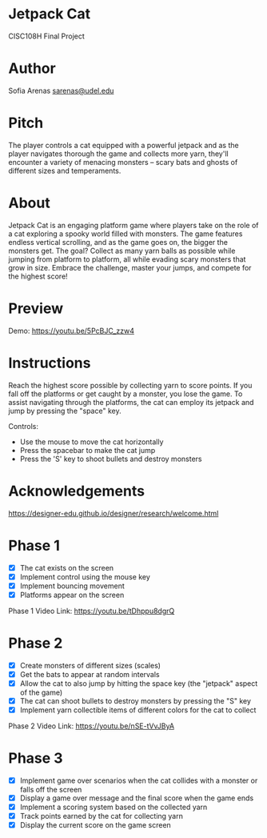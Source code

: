 # Jetpack Cat
CISC108H Final Project
# Author
Sofia Arenas
sarenas@udel.edu

# Pitch
The player controls a cat equipped with a powerful jetpack and as the player navigates thorough the game and collects more yarn, they'll encounter a variety of menacing monsters – scary bats and ghosts of different sizes and temperaments. 

# About
Jetpack Cat is an engaging platform game where players take on the role of a cat exploring a spooky world filled with monsters. The game features endless vertical scrolling, and as the game goes on, the bigger the monsters get. The goal? Collect as many yarn balls as possible while jumping from platform to platform, all while evading scary monsters that grow in size. Embrace the challenge, master your jumps, and compete for the highest score!

# Preview 
Demo: https://youtu.be/5PcBJC_zzw4

# Instructions
Reach the highest score possible by collecting yarn to score points. If you fall off the platforms or get caught by a monster, you lose the game. To assist navigating through the platforms, the cat can employ its jetpack and jump by pressing the "space" key.

Controls: 
- Use the mouse to move the cat horizontally
- Press the spacebar to make the cat jump
- Press the 'S' key to shoot bullets and destroy monsters
  
# Acknowledgements
https://designer-edu.github.io/designer/research/welcome.html

# Phase 1
- [x] The cat exists on the screen
- [x] Implement control using the mouse key
- [x] Implement bouncing movement 
- [x] Platforms appear on the screen

Phase 1 Video Link: https://youtu.be/tDhppu8dgrQ
# Phase 2
- [x] Create monsters of different sizes (scales)
- [x] Get the bats to appear at random intervals
- [x] Allow the cat to also jump by hitting the space key (the "jetpack" aspect of the game)
- [x] The cat can shoot bullets to destroy monsters by pressing the "S" key
- [x] Implement yarn collectible items of different colors for the cat to collect

Phase 2 Video Link: https://youtu.be/nSE-tVvJByA
# Phase 3
- [x] Implement game over scenarios when the cat collides with a monster or falls off the screen
- [x] Display a game over message and the final score when the game ends
- [x] Implement a scoring system based on the collected yarn
- [x] Track points earned by the cat for collecting yarn
- [x] Display the current score on the game screen
